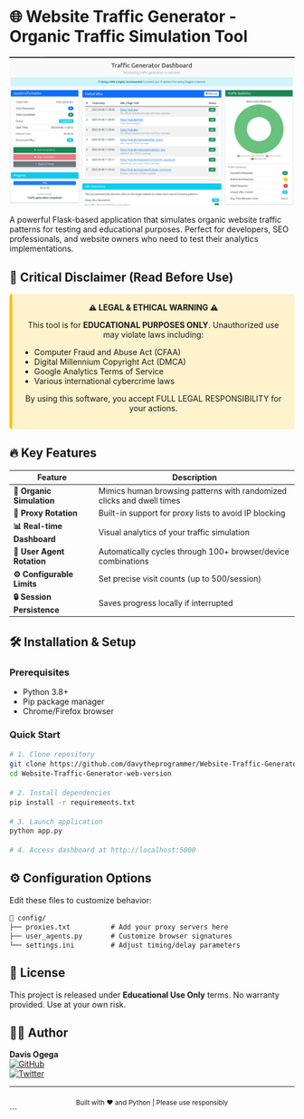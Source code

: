 
# 🌐 Website Traffic Generator - Organic Traffic Simulation Tool  

![Website Traffic Generator Dashboard](https://github.com/davytheprogrammer/Website-Traffic-Generator-web-version/blob/main/static/Screenshot%20from%202025-04-08%2014-49-04.png?raw=true)

A powerful Flask-based application that simulates organic website traffic patterns for testing and educational purposes. Perfect for developers, SEO professionals, and website owners who need to test their analytics implementations.

## 🚨 Critical Disclaimer (Read Before Use)  

<div align="center" style="background-color: #fff3cd; padding: 15px; border-radius: 5px; border-left: 5px solid #ffc107;">
  <strong>⚠️ LEGAL & ETHICAL WARNING ⚠️</strong>
  <p>This tool is for <strong>EDUCATIONAL PURPOSES ONLY</strong>. Unauthorized use may violate laws including:</p>
  <ul style="text-align: left;">
    <li>Computer Fraud and Abuse Act (CFAA)</li>
    <li>Digital Millennium Copyright Act (DMCA)</li>
    <li>Google Analytics Terms of Service</li>
    <li>Various international cybercrime laws</li>
  </ul>
  <p>By using this software, you accept FULL LEGAL RESPONSIBILITY for your actions.</p>
</div>

## 🔥 Key Features  

| Feature | Description |  
|---------|-------------|  
| **🌱 Organic Simulation** | Mimics human browsing patterns with randomized clicks and dwell times |  
| **🔄 Proxy Rotation** | Built-in support for proxy lists to avoid IP blocking |  
| **📊 Real-time Dashboard** | Visual analytics of your traffic simulation |  
| **🤖 User Agent Rotation** | Automatically cycles through 100+ browser/device combinations |  
| **⚙️ Configurable Limits** | Set precise visit counts (up to 500/session) |  
| **🔒 Session Persistence** | Saves progress locally if interrupted |  

## 🛠️ Installation & Setup  

### Prerequisites  
- Python 3.8+  
- Pip package manager  
- Chrome/Firefox browser  

### Quick Start  
```bash
# 1. Clone repository
git clone https://github.com/davytheprogrammer/Website-Traffic-Generator-web-version.git
cd Website-Traffic-Generator-web-version

# 2. Install dependencies
pip install -r requirements.txt

# 3. Launch application
python app.py

# 4. Access dashboard at http://localhost:5000
```

## ⚙️ Configuration Options  

Edit these files to customize behavior:  

```plaintext
📂 config/
├── proxies.txt          # Add your proxy servers here  
├── user_agents.py       # Customize browser signatures  
└── settings.ini         # Adjust timing/delay parameters  
```

## 📜 License  
This project is released under **Educational Use Only** terms. No warranty provided. Use at your own risk.

## 👨‍💻 Author  
**Davis Ogega**  
[![GitHub](https://img.shields.io/badge/GitHub-Profile-blue?style=flat&logo=github)](https://github.com/davytheprogrammer)  
[![Twitter](https://img.shields.io/badge/Twitter-Follow-blue?style=flat&logo=twitter)](https://twitter.com/officialogega)  

---

<div align="center">
  <sub>Built with ❤️ and Python | Please use responsibly</sub>
</div>
```

